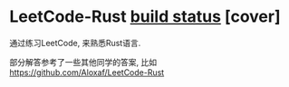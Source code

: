 # LeetCode-Rust [build status](https://img.shields.io/travis/wucheng/leetcode-rust.svg?style=popout) [cover]
通过练习LeetCode, 来熟悉Rust语言. 


部分解答参考了一些其他同学的答案, 比如
https://github.com/Aloxaf/LeetCode-Rust